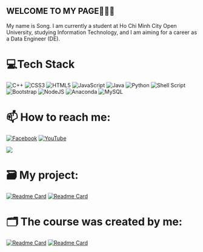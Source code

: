 ## WELCOME TO MY PAGE👋👋👋
My name is Song. I am currently a student at Ho Chi Minh City Open University, studying Information Technology, and I am aiming for a career as a Data Engineer (DE).

# 💻Tech Stack
![C++](https://img.shields.io/badge/c++-%2300599C.svg?style=flat-square&logo=c%2B%2B&logoColor=white) ![CSS3](https://img.shields.io/badge/css3-%231572B6.svg?style=flat-square&logo=css3&logoColor=white) ![HTML5](https://img.shields.io/badge/html5-%23E34F26.svg?style=flat-square&logo=html5&logoColor=white) ![JavaScript](https://img.shields.io/badge/javascript-%23323330.svg?style=flat-square&logo=javascript&logoColor=%23F7DF1E) ![Java](https://img.shields.io/badge/java-%23ED8B00.svg?style=flat-square&logo=java&logoColor=white) ![Python](https://img.shields.io/badge/python-3670A0?style=flat-square&logo=python&logoColor=ffdd54) ![Shell Script](https://img.shields.io/badge/shell_script-%23121011.svg?style=flat-square&logo=gnu-bash&logoColor=white) ![Bootstrap](https://img.shields.io/badge/bootstrap-%23563D7C.svg?style=flat-square&logo=bootstrap&logoColor=white) ![NodeJS](https://img.shields.io/badge/node.js-6DA55F?style=flat-square&logo=node.js&logoColor=white) ![Anaconda](https://img.shields.io/badge/Anaconda-%2344A833.svg?style=flat-square&logo=anaconda&logoColor=white) ![MySQL](https://img.shields.io/badge/mysql-%2300f.svg?style=flat-square&logo=mysql&logoColor=white)

# 📫 How to reach me:
[![Facebook](https://img.shields.io/badge/Facebook-%231877F2.svg?logo=Facebook&logoColor=white)](https://facebook.com/https://www.facebook.com/profile.php?id=100069319509289&mibextid=ZbWKwL)
[![YouTube](https://img.shields.io/badge/YouTube-%23FF0000.svg?logo=YouTube&logoColor=white)](https://youtube.com/c/https://www.youtube.com/@SonghocIT) 

![](https://github-readme-stats.vercel.app/api?username=vansong2k5&theme=blueberry&hide_border=false&include_all_commits=false&count_private=false&hide=prs,issues,contribs)<br/>
# 🗃️ My project: 
[![Readme Card](https://github-readme-stats.vercel.app/api/pin/?username=vansong2k5&repo=Book_selling_website&theme=tokyonight)](https://github.com/vansong2k5/A-basic-web)
[![Readme Card](https://github-readme-stats.vercel.app/api/pin/?username=vansong2k5&repo=Playlist_with_Python&theme=nightowl)](https://github.com/vansong2k5/Playlist_with_Python)
# 🗂️ The course was created by me:
[![Readme Card](https://github-readme-stats.vercel.app/api/pin/?username=vansong2k5&repo=Markdown-File&theme=jolly)](https://github.com/vansong2k5/Markdown-File)
[![Readme Card](https://github-readme-stats.vercel.app/api/pin/?username=vansong2k5&repo=Basic-Python&theme=gotham)](https://github.com/vansong2k5/Basic-Python)
